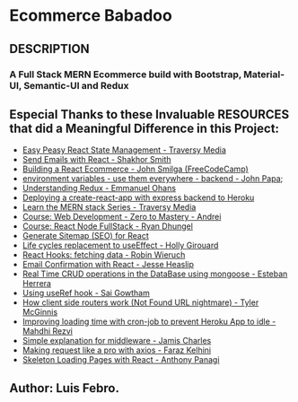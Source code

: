 # Ecommerce Babadoo

## DESCRIPTION
### A Full Stack MERN Ecommerce build with Bootstrap, Material-UI, Semantic-UI and Redux

## Especial Thanks to these Invaluable RESOURCES that did a Meaningful Difference in this Project:
- [Easy Peasy React State Management - Traversy Media](https://www.youtube.com/watch?v=cSUt8b2qapM)
- [Send Emails with React - Shakhor Smith](https://www.youtube.com/watch?v=EPnBO8HgyRU)
- [Building a React Ecommerce - John Smilga (FreeCodeCamp)](https://www.youtube.com/watch?v=wPQ1-33teR4)
- [environment variables - use them everywhere - backend - John Papa](https://medium.com/the-node-js-collection/making-your-node-js-work-everywhere-with-environment-variables-2da8cdf6e786);
- [Understanding Redux - Emmanuel Ohans](https://www.freecodecamp.org/news/understanding-redux-the-worlds-easiest-guide-to-beginning-redux-c695f45546f6)
- [Deploying a create-react-app with express backend to Heroku](https://medium.com/@chloechong.us/how-to-deploy-a-create-react-app-with-an-express-backend-to-heroku-32decfee6d18)
- [Learn the MERN stack Series - Traversy Media](https://www.youtube.com/watch?v=PBTYxXADG_k)
- [Course: Web Development - Zero to Mastery - Andrei ]()
- [Course: React Node FullStack - Ryan Dhungel](https://www.udemy.com/course/react-node-ecommerce/)
- [Generate Sitemap (SEO) for React](https://www.amitsn.com/blog/how-to-generate-a-sitemap-for-your-react-website-with-dynamic-content)
- [Life cycles replacement to useEffect - Holly Girouard](https://alligator.io/react/replacing-component-lifecycles-with-useeffect/)
- [ React Hooks: fetching data - Robin Wieruch](https://www.robinwieruch.de/react-hooks-fetch-data)
- [ Email Confirmation with React - Jesse Heaslip ](https://blog.bitsrc.io/email-confirmation-with-react-257e5d9de725)
- [ Real Time CRUD operations in the DataBase using mongoose - Esteban Herrera ](https://hackernoon.com/using-mongodb-as-a-realtime-database-with-change-streams-213cba1dfc2a)
- [Using useRef hook - Sai Gowtham](https://reactgo.com/react-useref-hook-example/)
- [How client side routers work (Not Found URL nightmare) - Tyler McGinnis](https://tylermcginnis.com/react-router-cannot-get-url-refresh/)
- [Improving loading time with cron-job to prevent Heroku App to idle - Mahdhi Rezvi](https://medium.com/@mahdhirezvi/keeping-my-heroku-app-alive-b19f3a8c3a82)
- [Simple explanation for middleware - Jamis Charles](https://medium.com/@jamischarles/what-is-middleware-a-simple-explanation-bb22d6b41d01)
- [Making request like a pro with axios - Faraz Kelhini](https://blog.logrocket.com/how-to-make-http-requests-like-a-pro-with-axios/)
- [Skeleton Loading Pages with React - Anthony Panagi
](https://medium.com/octopus-wealth/skeleton-loading-pages-with-react-5a931f12677b)


## Author: Luis Febro.